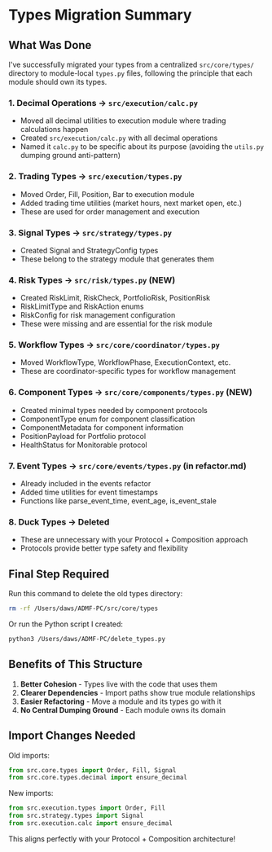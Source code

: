 # Types Migration Summary

## What Was Done

I've successfully migrated your types from a centralized `src/core/types/` directory to module-local `types.py` files, following the principle that each module should own its types.

### 1. **Decimal Operations** → `src/execution/calc.py`
- Moved all decimal utilities to execution module where trading calculations happen
- Created `src/execution/calc.py` with all decimal operations
- Named it `calc.py` to be specific about its purpose (avoiding the `utils.py` dumping ground anti-pattern)

### 2. **Trading Types** → `src/execution/types.py`
- Moved Order, Fill, Position, Bar to execution module
- Added trading time utilities (market hours, next market open, etc.)
- These are used for order management and execution

### 3. **Signal Types** → `src/strategy/types.py`
- Created Signal and StrategyConfig types
- These belong to the strategy module that generates them

### 4. **Risk Types** → `src/risk/types.py` (NEW)
- Created RiskLimit, RiskCheck, PortfolioRisk, PositionRisk
- RiskLimitType and RiskAction enums
- RiskConfig for risk management configuration
- These were missing and are essential for the risk module

### 5. **Workflow Types** → `src/core/coordinator/types.py`
- Moved WorkflowType, WorkflowPhase, ExecutionContext, etc.
- These are coordinator-specific types for workflow management

### 6. **Component Types** → `src/core/components/types.py` (NEW)
- Created minimal types needed by component protocols
- ComponentType enum for component classification
- ComponentMetadata for component information
- PositionPayload for Portfolio protocol
- HealthStatus for Monitorable protocol

### 7. **Event Types** → `src/core/events/types.py` (in refactor.md)
- Already included in the events refactor
- Added time utilities for event timestamps
- Functions like parse_event_time, event_age, is_event_stale

### 8. **Duck Types** → Deleted
- These are unnecessary with your Protocol + Composition approach
- Protocols provide better type safety and flexibility

## Final Step Required

Run this command to delete the old types directory:
```bash
rm -rf /Users/daws/ADMF-PC/src/core/types
```

Or run the Python script I created:
```bash
python3 /Users/daws/ADMF-PC/delete_types.py
```

## Benefits of This Structure

1. **Better Cohesion** - Types live with the code that uses them
2. **Clearer Dependencies** - Import paths show true module relationships
3. **Easier Refactoring** - Move a module and its types go with it
4. **No Central Dumping Ground** - Each module owns its domain

## Import Changes Needed

Old imports:
```python
from src.core.types import Order, Fill, Signal
from src.core.types.decimal import ensure_decimal
```

New imports:
```python
from src.execution.types import Order, Fill
from src.strategy.types import Signal
from src.execution.calc import ensure_decimal
```

This aligns perfectly with your Protocol + Composition architecture!